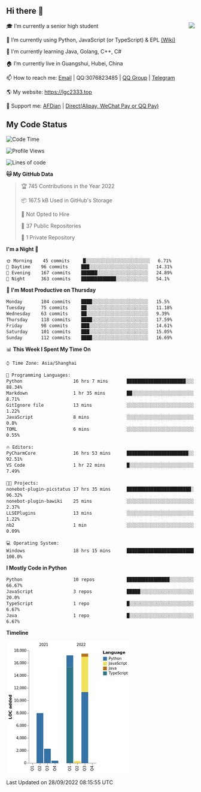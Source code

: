 ## Hi there 👋

<div width="50%">
<img align="right" src="https://github-readme-stats.vercel.app/api?username=lgc2333&show_icons=true" />
</div>

🎓 I’m currently a senior high student

📝 I’m currently using Python, JavaScript (or TypeScript) & EPL [(Wiki)](https://en.wikipedia.org/wiki/Easy_Programming_Language)

📒 I'm currently learning Java, Golang, C++, C#

🏠 I’m currently live in Guangshui, Hubei, China

📫 How to reach me: [Email](mailto:lgc2333@126.com) | QQ:3076823485 | [QQ Group](https://jq.qq.com/?_wv=1027&k=ktwOHdU2) | [Telegram](https://t.me/@lgc2333)

🌎 My website: <https://lgc2333.top>

🤝 Support me: [AFDian](https://afdian.net/@lgc2333) | [Direct(Alipay, WeChat Pay or QQ Pay)](https://s2.loli.net/2022/02/03/MLqe53BjWOAhpcF.png)

## My Code Status

<!--START_SECTION:waka-->
![Code Time](http://img.shields.io/badge/Code%20Time-759%20hrs%2024%20mins-blue)

![Profile Views](http://img.shields.io/badge/Profile%20Views-1-blue)

![Lines of code](https://img.shields.io/badge/From%20Hello%20World%20I%27ve%20Written-46%20Thousand%20lines%20of%20code-blue)

**🐱 My GitHub Data** 

> 🏆 745 Contributions in the Year 2022
 > 
> 📦 167.5 kB Used in GitHub's Storage 
 > 
> 🚫 Not Opted to Hire
 > 
> 📜 37 Public Repositories 
 > 
> 🔑 1 Private Repository 
 > 
**I'm a Night 🦉** 

```text
🌞 Morning    45 commits     █░░░░░░░░░░░░░░░░░░░░░░░░   6.71% 
🌆 Daytime    96 commits     ███░░░░░░░░░░░░░░░░░░░░░░   14.31% 
🌃 Evening    167 commits    ██████░░░░░░░░░░░░░░░░░░░   24.89% 
🌙 Night      363 commits    █████████████░░░░░░░░░░░░   54.1%

```
📅 **I'm Most Productive on Thursday** 

```text
Monday       104 commits    ████░░░░░░░░░░░░░░░░░░░░░   15.5% 
Tuesday      75 commits     ██░░░░░░░░░░░░░░░░░░░░░░░   11.18% 
Wednesday    63 commits     ██░░░░░░░░░░░░░░░░░░░░░░░   9.39% 
Thursday     118 commits    ████░░░░░░░░░░░░░░░░░░░░░   17.59% 
Friday       98 commits     ███░░░░░░░░░░░░░░░░░░░░░░   14.61% 
Saturday     101 commits    ███░░░░░░░░░░░░░░░░░░░░░░   15.05% 
Sunday       112 commits    ████░░░░░░░░░░░░░░░░░░░░░   16.69%

```


📊 **This Week I Spent My Time On** 

```text
⌚︎ Time Zone: Asia/Shanghai

💬 Programming Languages: 
Python                   16 hrs 7 mins       ██████████████████████░░░   88.34% 
Markdown                 1 hr 35 mins        ██░░░░░░░░░░░░░░░░░░░░░░░   8.71% 
GitIgnore file           13 mins             ░░░░░░░░░░░░░░░░░░░░░░░░░   1.22% 
JavaScript               8 mins              ░░░░░░░░░░░░░░░░░░░░░░░░░   0.8% 
TOML                     6 mins              ░░░░░░░░░░░░░░░░░░░░░░░░░   0.55%

🔥 Editors: 
PyCharmCore              16 hrs 53 mins      ███████████████████████░░   92.51% 
VS Code                  1 hr 22 mins        █░░░░░░░░░░░░░░░░░░░░░░░░   7.49%

🐱‍💻 Projects: 
nonebot-plugin-picstatus 17 hrs 35 mins      ████████████████████████░   96.32% 
nonebot-plugin-bawiki    25 mins             ░░░░░░░░░░░░░░░░░░░░░░░░░   2.37% 
LLSEPlugins              13 mins             ░░░░░░░░░░░░░░░░░░░░░░░░░   1.22% 
nb2                      1 min               ░░░░░░░░░░░░░░░░░░░░░░░░░   0.09%

💻 Operating System: 
Windows                  18 hrs 15 mins      █████████████████████████   100.0%

```

**I Mostly Code in Python** 

```text
Python                   10 repos            ████████████████░░░░░░░░░   66.67% 
JavaScript               3 repos             █████░░░░░░░░░░░░░░░░░░░░   20.0% 
TypeScript               1 repo              █░░░░░░░░░░░░░░░░░░░░░░░░   6.67% 
Java                     1 repo              █░░░░░░░░░░░░░░░░░░░░░░░░   6.67%

```


**Timeline**

![Chart not found](https://raw.githubusercontent.com/lgc2333/lgc2333/main/charts/bar_graph.png) 


 Last Updated on 28/09/2022 08:15:55 UTC
<!--END_SECTION:waka-->
